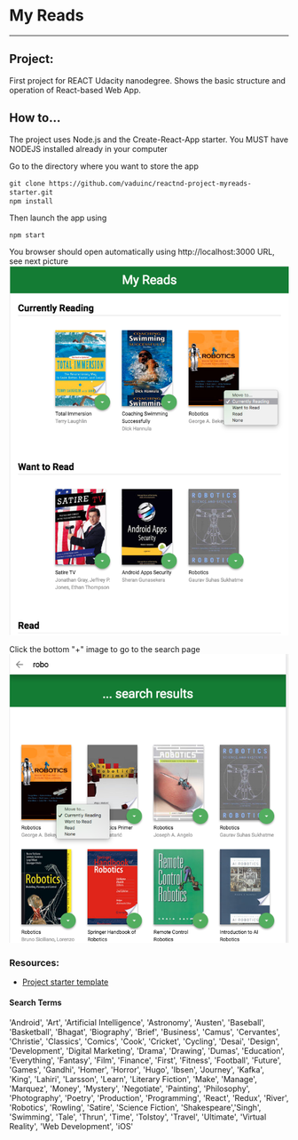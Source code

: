 # My Reads
---

## Project:

First project for REACT Udacity nanodegree. Shows the basic structure and operation of React-based Web App.

## How to...
The project uses Node.js and the Create-React-App starter.  You MUST have NODEJS installed already in your computer

Go to the directory where you want to store the app
```
git clone https://github.com/vaduinc/reactnd-project-myreads-starter.git
npm install
```
Then launch the app using
```
npm start
```

You browser should open automatically using http://localhost:3000 URL, see next picture
![Home](screenshots/home1.png "home")


Click the bottom "+" image to go to the search page
![Search Screen](screenshots/search1.png "search results")

### Resources:
* [Project starter template](https://github.com/udacity/reactnd-project-myreads-starter)

#### Search Terms
'Android', 'Art', 'Artificial Intelligence', 'Astronomy', 'Austen', 'Baseball', 'Basketball', 'Bhagat', 'Biography', 'Brief', 'Business', 'Camus', 'Cervantes', 'Christie', 'Classics', 'Comics', 'Cook', 'Cricket', 'Cycling', 'Desai', 'Design', 'Development', 'Digital Marketing', 'Drama', 'Drawing', 'Dumas', 'Education', 'Everything', 'Fantasy', 'Film', 'Finance', 'First', 'Fitness', 'Football', 'Future', 'Games', 'Gandhi', 'Homer', 'Horror', 'Hugo', 'Ibsen', 'Journey', 'Kafka', 'King', 'Lahiri', 'Larsson', 'Learn', 'Literary Fiction', 'Make', 'Manage', 'Marquez', 'Money', 'Mystery', 'Negotiate', 'Painting', 'Philosophy', 'Photography', 'Poetry', 'Production', 'Programming', 'React', 'Redux', 'River', 'Robotics', 'Rowling', 'Satire', 'Science Fiction', 'Shakespeare','Singh', 'Swimming', 'Tale', 'Thrun', 'Time', 'Tolstoy', 'Travel', 'Ultimate', 'Virtual Reality', 'Web Development', 'iOS'